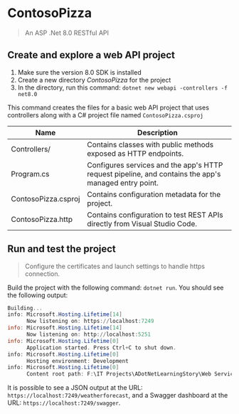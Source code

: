# ContosoPizza

> An ASP .Net 8.0 RESTful API

## Create and explore a web API project

1. Make sure the version 8.0 SDK is installed
2. Create a new directory *ContosoPizza* for the project
3. In the directory, run this command: `dotnet new webapi -controllers -f net8.0`

This command creates the files for a basic web API project that uses controllers along with a C# project file named `ContosoPizza.csproj`

|Name|Description|
|----|-----------|
|Controllers/|Contains classes with public methods exposed as HTTP endpoints.|
|Program.cs|Configures services and the app's HTTP request pipeline, and contains the app's managed entry point.|
|ContosoPizza.csproj|Contains configuration metadata for the project.|
|ContosoPizza.http|Contains configuration to test REST APIs directly from Visual Studio Code.|

## Run and test the project

> Configure the certificates and launch settings to handle https connection.

Build the project with the following command: `dotnet run`. You should see the following output:  

```powershell
Building...
info: Microsoft.Hosting.Lifetime[14]
      Now listening on: https://localhost:7249
info: Microsoft.Hosting.Lifetime[14]
      Now listening on: http://localhost:5251
info: Microsoft.Hosting.Lifetime[0]
      Application started. Press Ctrl+C to shut down.
info: Microsoft.Hosting.Lifetime[0]
      Hosting environment: Development
info: Microsoft.Hosting.Lifetime[0]
      Content root path: F:\IT Projects\ADotNetLearningStory\Web Services\HttpRestApi\ContosoPizza
```

It is possible to see a JSON output at the URL: `https://localhost:7249/weatherforecast`, and a Swagger dashboard at the URL: `https://localhost:7249/swagger`.  
